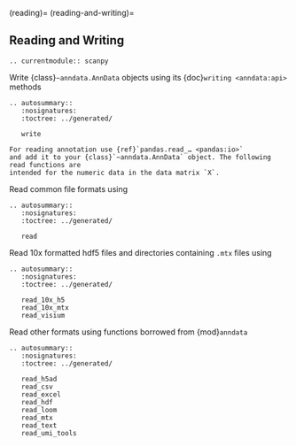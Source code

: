 (reading)=
(reading-and-writing)=

## Reading and Writing

```{eval-rst}
.. currentmodule:: scanpy
```

Write {class}`~anndata.AnnData` objects using its {doc}`writing <anndata:api>` methods

```{eval-rst}
.. autosummary::
   :nosignatures:
   :toctree: ../generated/

   write
```

```{note}
For reading annotation use {ref}`pandas.read_… <pandas:io>`
and add it to your {class}`~anndata.AnnData` object. The following read functions are
intended for the numeric data in the data matrix `X`.
```

Read common file formats using

```{eval-rst}
.. autosummary::
   :nosignatures:
   :toctree: ../generated/

   read
```

Read 10x formatted hdf5 files and directories containing `.mtx` files using

```{eval-rst}
.. autosummary::
   :nosignatures:
   :toctree: ../generated/

   read_10x_h5
   read_10x_mtx
   read_visium
```

Read other formats using functions borrowed from {mod}`anndata`

```{eval-rst}
.. autosummary::
   :nosignatures:
   :toctree: ../generated/

   read_h5ad
   read_csv
   read_excel
   read_hdf
   read_loom
   read_mtx
   read_text
   read_umi_tools

```
